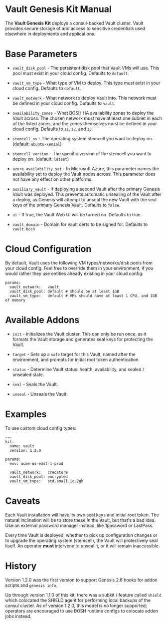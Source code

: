 # Vault Genesis Kit Manual

The **Vault Genesis Kit** deploys a consul-backed Vault cluster.
Vault provides secure storage of and access to sensitive
credentials used elsewhere in deployments and applications.

# Base Parameters

- `vault_disk_pool` - The persistent disk pool that Vault VMs will
  use.  This pool must exist in your cloud config.  Defaults to
  `default`.

- `vault_vm_type` - What type of VM to deploy.  This type must
  exist in your cloud config.  Defaults to `default`.

- `vault_network` - What network to deploy Vault into.  This
  network must be defined in your cloud config.  Defaults to
  `vault`.

- `availability_zones` - What BOSH HA availability zones to deploy
  the Vault across.  The chosen network must have at least one
  subnet in each of the listed zones, and the zones themselves
  must be defined in your cloud config.  Defaults to `z1`, `z2`,
  and `z3`.

- `stemcell_os` - The operating system stemcell you want to deploy
  on. (default: `ubuntu-xenial`)
  
- `stemcell_version` - The specific version of the stemcell you want
  to deploy on. (default: `latest`)

- `azure_availability_set` - In Microsoft Azure, this parameter
  names the availability set to deploy the Vault nodes across.
  This parameter does not have any effect on other platforms.

- `auxiliary_vault` - If deploying a second Vault after the 
  primary Genesis Vault was deployed. This prevents automatic
  unsealing of the Vault after a deploy, as Genesis will attempt 
  to unseal the new Vault with the seal keys of the primary 
  Genesis Vault. Defaults to `false`.

- `ui` - If true, the Vault Web UI will be turned on. Defaults to true.

- `vault_domain` - Domain for vault certs to be signed for. Defaults to `vault.bosh`

# Cloud Configuration

By default, Vault uses the following VM types/networks/disk pools from your
cloud config. Feel free to override them in your environment, if you would
rather they use entities already existing in your cloud config:

```
params:
  vault_network:   vault
  vault_disk_pool: default # should be at least 1GB
  vault_vm_type:   default # VMs should have at least 1 CPU, and 1GB of memory
```


# Available Addons

- `init` - Initializes the Vault cluster.  This can only be run
  once, as it formats the Vault storage and generates seal keys
  for protecting the Vault.

- `target` - Sets up a `safe` target for this Vault, named after
  the environment, and prompts for initial root token
  authentication.

- `status` - Determine Vault status: health, availability, and
  sealed / unsealed state.

- `seal` - Seals the Vault.

- `unseal` - Unseals the Vault.

# Examples

To use custom cloud config types:

```
---
kit:
  name: vault
  version: 1.2.0

params:
  env: acme-us-east-1-prod

  vault_network:   credstore
  vault_disk_pool: encrypted
  vault_vm_type:   std.small.1c.2gb
```

# Caveats

Each Vault installation will have its own seal keys and initial
root token.  The natural inclination will be to store these _in_
the Vault, but that's a bad idea.  Use an external password
manager instead, like 1password or LastPass.

Every time Vault is deployed, whether to pick up configuration
changes or to upgrade the operating system (stemcell), the Vault
will protectively seal itself.  An operator **must** intervene to
unseal it, or it will remain inaccessible.

# History

Version 1.2.0 was the first version to support Genesis 2.6 hooks
for addon scripts and `genesis info`.

Up through version 1.1.0 of this kit, there was a subkit / feature
called `shield` which colocated the SHIELD agent for performing
local backups of the consul cluster.  As of version 1.2.0, this
model is no longer supported; operators are encouraged to use BOSH
runtime configs to colocate addon jobs instead.
